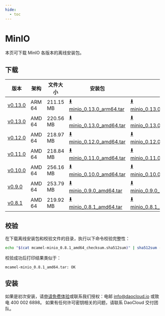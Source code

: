 ```yaml
---
hide:
  - toc
---
```


# MinIO

本页可下载 MinIO 各版本的离线安装包。

## 下载

| 版本 | 架构 | 文件大小 | 安装包 | 校验文件 | 更新日期 |
| ---- | --- | ------ | ------ | ------ | ------- |
| [v0.13.0](../../../middleware/minio/release-notes.md) | ARM 64 | 211.15 MB | [:arrow_down: minio_0.13.0_arm64.tar](https://qiniu-download-public.daocloud.io/DaoCloud_Enterprise/mcamel-minio_0.13.0_arm64.tar) | [:arrow_down: minio_0.13.0_arm64_checksum.sha512sum](https://qiniu-download-public.daocloud.io/DaoCloud_Enterprise/mcamel-minio_0.13.0_arm64_checksum.sha512sum) | 2024-04-03 |
| [v0.13.0](../../../middleware/minio/release-notes.md) | AMD 64 | 220.56 MB | [:arrow_down: minio_0.13.0_amd64.tar](https://qiniu-download-public.daocloud.io/DaoCloud_Enterprise/mcamel-minio_0.13.0_amd64.tar) | [:arrow_down: minio_0.13.0_amd64_checksum.sha512sum](https://qiniu-download-public.daocloud.io/DaoCloud_Enterprise/mcamel-minio_0.13.0_amd64_checksum.sha512sum) | 2024-04-03 |
| [v0.12.0](../../../middleware/minio/release-notes.md) | AMD 64 | 218.97 MB | [:arrow_down: minio_0.12.0_amd64.tar](https://qiniu-download-public.daocloud.io/DaoCloud_Enterprise/mcamel-minio_0.12.0_amd64.tar) | [:arrow_down: minio_0.12.0_amd64_checksum.sha512sum](https://qiniu-download-public.daocloud.io/DaoCloud_Enterprise/mcamel-minio_0.12.0_amd64_checksum.sha512sum) | 2024-02-01 |
| [v0.11.0](../../../middleware/minio/release-notes.md) | AMD 64 | 218.84 MB | [:arrow_down: minio_0.11.0_amd64.tar](https://qiniu-download-public.daocloud.io/DaoCloud_Enterprise/mcamel-minio_0.11.0_amd64.tar) | [:arrow_down: minio_0.11.0_amd64_checksum.sha512sum](https://qiniu-download-public.daocloud.io/DaoCloud_Enterprise/mcamel-minio_0.11.0_amd64_checksum.sha512sum) | 2024-01-04 |
| [v0.10.0](../../../middleware/minio/release-notes.md) | AMD 64 | 256.16 MB | [:arrow_down: minio_0.10.0_amd64.tar](https://qiniu-download-public.daocloud.io/DaoCloud_Enterprise/mcamel-minio_0.10.0_amd64.tar) | [:arrow_down: minio_0.10.0_amd64_checksum.sha512sum](https://qiniu-download-public.daocloud.io/DaoCloud_Enterprise/mcamel-minio_0.10.0_amd64_checksum.sha512sum) | 2023-12-10 |
| [v0.9.0](../../../middleware/minio/release-notes.md) | AMD 64 | 253.79 MB | [:arrow_down: minio_0.9.0_amd64.tar](https://qiniu-download-public.daocloud.io/DaoCloud_Enterprise/mcamel-minio_0.9.0_amd64.tar) | [:arrow_down: minio_0.9.0_amd64_checksum.sha512sum](https://qiniu-download-public.daocloud.io/DaoCloud_Enterprise/mcamel-minio_0.9.0_amd64_checksum.sha512sum) | 2023-11-02 |
| [v0.8.1](../../../middleware/minio/release-notes.md) | AMD 64 | 219.92 MB | [:arrow_down: minio_0.8.1_amd64.tar](https://qiniu-download-public.daocloud.io/DaoCloud_Enterprise/mcamel-minio_0.8.1_amd64.tar) | [:arrow_down: minio_0.8.1_amd64_checksum.sha512sum](https://qiniu-download-public.daocloud.io/DaoCloud_Enterprise/mcamel-minio_0.8.1_amd64_checksum.sha512sum) | 2023-10-20 |

## 校验

在下载离线安装包和校验文件的目录，执行以下命令校验完整性：

```sh
echo "$(cat mcamel-minio_0.8.1_amd64_checksum.sha512sum)" | sha512sum -c
```

校验成功后打印结果类似于：

```none
mcamel-minio_0.8.1_amd64.tar: OK
```

## 安装

如果是初次安装，请[申请免费体验](../../../dce/license0.md)或联系我们授权：电邮 info@daocloud.io 或致电 400 002 6898。
如果有任何许可密钥相关的问题，请联系 DaoCloud 交付团队。